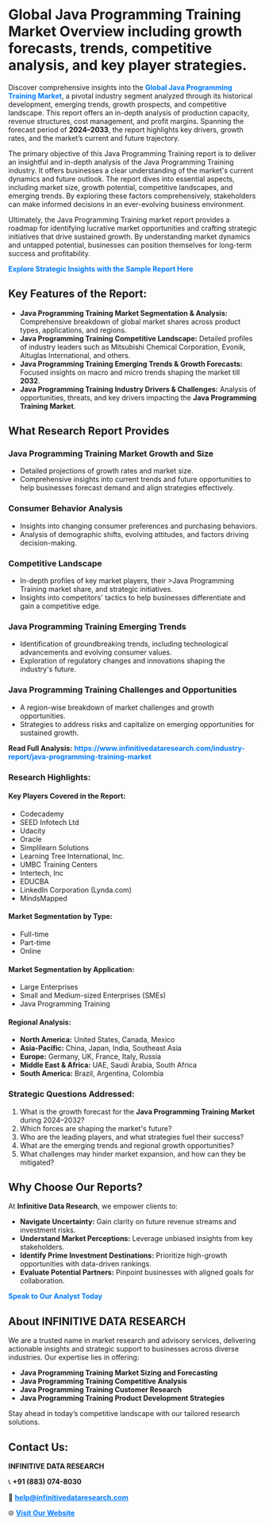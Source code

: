 <h1>Global Java Programming Training Market Overview including growth forecasts, trends, competitive analysis, and key player strategies.</h1>
<p>
Discover comprehensive insights into the 
<a href="https://www.infinitivedataresearch.com/industry-report/java-programming-training-market" rel="dofollow" style="color: #007BFF; text-decoration: none;"><strong>Global Java Programming Training Market</strong></a>, a pivotal industry segment analyzed through its historical development, emerging trends, growth prospects, and competitive landscape. This report offers an in-depth analysis of production capacity, revenue structures, cost management, and profit margins. Spanning the forecast period of <strong>2024–2033</strong>, the report highlights key drivers, growth rates, and the market’s current and future trajectory.
</p>
<p>
The primary objective of this Java Programming Training report is to deliver an insightful and in-depth analysis of the Java Programming Training industry. It offers businesses a clear understanding of the market's current dynamics and future outlook. The report dives into essential aspects, including market size, growth potential, competitive landscapes, and emerging trends. By exploring these factors comprehensively, stakeholders can make informed decisions in an ever-evolving business environment.
</p>
<p>
Ultimately, the Java Programming Training market report provides a roadmap for identifying lucrative market opportunities and crafting strategic initiatives that drive sustained growth. By understanding market dynamics and untapped potential, businesses can position themselves for long-term success and profitability.
</p>
<p>
<a href="https://www.infinitivedataresearch.com/request-sample/reportId=103498" style="color: #007BFF; text-decoration: none;"><strong>Explore Strategic Insights with the Sample Report Here</strong></a>
</p>

<h2>Key Features of the Report:</h2>
<ul>
<li><strong>Java Programming Training Market Segmentation & Analysis:</strong> Comprehensive breakdown of global market shares across product types, applications, and regions.</li>
<li><strong>Java Programming Training Competitive Landscape:</strong> Detailed profiles of industry leaders such as Mitsubishi Chemical Corporation, Evonik, Altuglas International, and others.</li>
<li><strong>Java Programming Training Emerging Trends & Growth Forecasts:</strong> Focused insights on macro and micro trends shaping the market till <strong>2032</strong>.</li>
<li><strong>Java Programming Training Industry Drivers & Challenges:</strong> Analysis of opportunities, threats, and key drivers impacting the <strong>Java Programming Training Market</strong>.</li>
</ul>

<h2>What Research Report Provides</h2>
<h3>Java Programming Training Market Growth and Size</h3>
<ul>
<li>Detailed projections of growth rates and market size.</li>
<li>Comprehensive insights into current trends and future opportunities to help businesses forecast demand and align strategies effectively.</li>
</ul>

<h3>Consumer Behavior Analysis</h3>
<ul>
<li>Insights into changing consumer preferences and purchasing behaviors.</li>
<li>Analysis of demographic shifts, evolving attitudes, and factors driving decision-making.</li>
</ul>

<h3>Competitive Landscape</h3>
<ul>
<li>In-depth profiles of key market players, their >Java Programming Training market share, and strategic initiatives.</li>
<li>Insights into competitors' tactics to help businesses differentiate and gain a competitive edge.</li>
</ul>

<h3>Java Programming Training Emerging Trends</h3>
<ul>
<li>Identification of groundbreaking trends, including technological advancements and evolving consumer values.</li>
<li>Exploration of regulatory changes and innovations shaping the industry's future.</li>
</ul>

<h3>Java Programming Training Challenges and Opportunities</h3>
<ul>
<li>A region-wise breakdown of market challenges and growth opportunities.</li>
<li>Strategies to address risks and capitalize on emerging opportunities for sustained growth.</li>
</ul>
<p><strong>Read Full Analysis:</strong> <a href="https://www.infinitivedataresearch.com/industry-report/java-programming-training-market" rel="dofollow" style="color: #007BFF; text-decoration: none;"><strong>https://www.infinitivedataresearch.com/industry-report/java-programming-training-market</strong></a></p>
<h3>Research Highlights:</h3>
<h4>Key Players Covered in the Report:</h4>
<ul><li>Codecademy</li><li>SEED Infotech Ltd</li><li>Udacity</li><li>Oracle</li><li>Simplilearn Solutions</li><li>Learning Tree International, Inc.</li><li>UMBC Training Centers</li><li>Intertech, Inc</li><li>EDUCBA</li><li>LinkedIn Corporation (Lynda.com)</li><li>MindsMapped</li></ul>
<h4>Market Segmentation by Type:</h4>
<ul><li>Full-time</li><li>Part-time</li><li>Online</li></ul>
<h4>Market Segmentation by Application:</h4>
<ul><li>Large Enterprises</li><li>Small and Medium-sized Enterprises (SMEs)</li><li>Java Programming Training</li></ul>

<h4>Regional Analysis:</h4>
<ul>
<li><strong>North America:</strong> United States, Canada, Mexico</li>
<li><strong>Asia-Pacific:</strong> China, Japan, India, Southeast Asia</li>
<li><strong>Europe:</strong> Germany, UK, France, Italy, Russia</li>
<li><strong>Middle East & Africa:</strong> UAE, Saudi Arabia, South Africa</li>
<li><strong>South America:</strong> Brazil, Argentina, Colombia</li>
</ul>

<h3>Strategic Questions Addressed:</h3>
<ol>
<li>What is the growth forecast for the <strong>Java Programming Training Market</strong> during 2024–2032?</li>
<li>Which forces are shaping the market's future?</li>
<li>Who are the leading players, and what strategies fuel their success?</li>
<li>What are the emerging trends and regional growth opportunities?</li>
<li>What challenges may hinder market expansion, and how can they be mitigated?</li>
</ol>

<h2>Why Choose Our Reports?</h2>
<p>At <strong>Infinitive Data Research</strong>, we empower clients to:</p>
<ul>
<li><strong>Navigate Uncertainty:</strong> Gain clarity on future revenue streams and investment risks.</li>
<li><strong>Understand Market Perceptions:</strong> Leverage unbiased insights from key stakeholders.</li>
<li><strong>Identify Prime Investment Destinations:</strong> Prioritize high-growth opportunities with data-driven rankings.</li>
<li><strong>Evaluate Potential Partners:</strong> Pinpoint businesses with aligned goals for collaboration.</li>
</ul>
<p><a href="https://www.infinitivedataresearch.com/industry-report/java-programming-training-market" rel="dofollow" style="color: #007BFF; text-decoration: none;"><strong>Speak to Our Analyst Today</strong></a></p>

<h2>About INFINITIVE DATA RESEARCH</h2>
<p>We are a trusted name in market research and advisory services, delivering actionable insights and strategic support to businesses across diverse industries. Our expertise lies in offering:</p>
<ul>
<li><strong>Java Programming Training Market Sizing and Forecasting</strong></li>
<li><strong>Java Programming Training Competitive Analysis</strong></li>
<li><strong>Java Programming Training Customer Research</strong></li>
<li><strong>Java Programming Training Product Development Strategies</strong></li>
</ul>
<p>Stay ahead in today’s competitive landscape with our tailored research solutions.</p>

<h2>Contact Us:</h2>
<p><strong>INFINITIVE DATA RESEARCH</strong></p>
<p>📞 <strong>+91 (883) 074-8030</strong></p>
<p>📧 <strong><a href="mailto:help@infinitivedataresearch.com" style="color: #007BFF;">help@infinitivedataresearch.com</a></strong></p>
<p>🌐 <strong><a href="https://www.infinitivedataresearch.com" rel="dofollow" style="color: #007BFF;">Visit Our Website</a></strong></p>